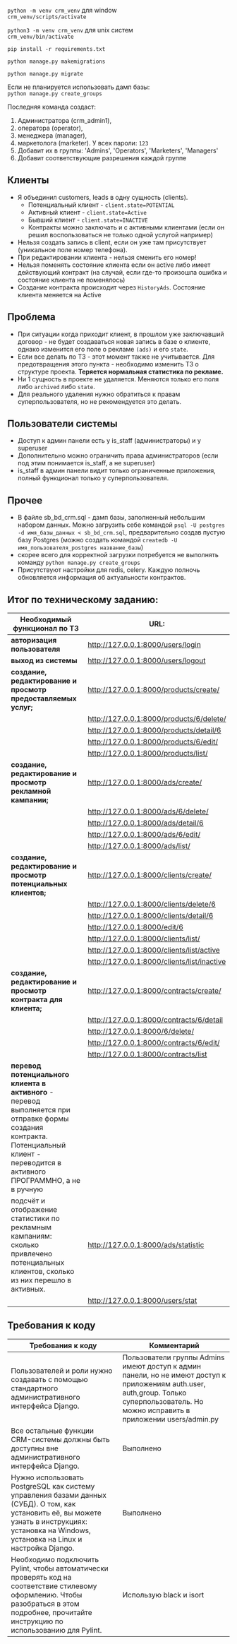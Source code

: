 `python -m venv crm_venv` для window\
`crm_venv/scripts/activate`


`python3 -m venv crm_venv` для unix систем\
`crm_venv/bin/activate`


`pip install -r requirements.txt`

`python manage.py makemigrations`

`python manage.py migrate`

Если не планируется использовать дамп базы:\
`python manage.py create_groups`

Последняя команда создаст:

1. Администратора (crm_admin1),
2. оператора (operator),
3. менеджера (manager),
4. маркетолога (marketer). У всех пароли: `123`
5. Добавит их в группы: 'Admins', 'Operators', 'Marketers', 'Managers'
6. Добавит соответствующие разрешения каждой группе

## Клиенты

- Я объединил customers, leads в одну сущность (clients).
    - Потенциальный клиент - `client.state=POTENTIAL`
    - Активный клиент - `client.state=Active`
    - Бывший клиент - `client.state=INACTIVE`
    - Контракты можно заключать и с активными клиентами (если он решил воспользоваться
      не только одной услугой например)
- Нельзя создать запись в client, если он уже там присутствует
  (уникальное поле номер телефона).
- При редактировании клиента - нельзя сменить его номер!
- Нельзя поменять состояние клиента если он active либо имеет действующий контракт (на случай, если
  где-то произошла ошибка и состояние клиента не поменялось)
- Создание контракта происходит через `HistoryAds`. Состояние клиента меняется на Active

## Проблема

- При ситуации когда приходит клиент, в прошлом уже заключавший договор -
  не будет создаваться новая запись в базе о клиенте, однако изменится его поле
  о рекламе `(ads)` и его `state`.
- Если все делать по ТЗ - этот момент также не учитывается. Для предотвращения этого
  пункта - необходимо изменить ТЗ о структуре проекта.
  **Теряется нормальная статистика по рекламе.**
- Ни 1 сущность в проекте не удаляется. Меняются только его поля либо `archived` либо `state`.
- Для реального удаления нужно обратиться к правам суперпользователя, но не рекомендуется это делать.

## Пользователи системы

- Доступ к админ панели есть у is_staff (администраторы) и у superuser
- Дополнительно можно ограничить права администраторов (если под этим понимается is_staff, а не superuser)
- is_staff в админ панели видит только ограниченные приложения, полный функционал только у суперпользователя.

## Прочее

- В файле sb_bd_crm.sql - дамп базы, заполненный небольшим набором данных. Можно загрузить себе командой
`psql -U postgres -d имя_базы_данных < sb_bd_crm.sql`, предварительно создав пустую базу  Postgres (можно создать
командой `createdb -U имя_пользователя_postgres название_базы`)
- скорее всего для корректной загрузки потребуется не выполнять команду `python manage.py create_groups`
- Присутствуют настройки для redis, celery. Каждую полночь обновляется информация об актуальности контрактов.
## Итог по техническому заданию:

| Необходимый функционал по ТЗ                                                                                                                                                         | URL:                                        |
|--------------------------------------------------------------------------------------------------------------------------------------------------------------------------------------|---------------------------------------------|
| **авторизация пользователя**                                                                                                                                                         | http://127.0.0.1:8000/users/login           |
| **выход из системы**                                                                                                                                                                 | http://127.0.0.1:8000/users/logout          |
| **создание, редактирование и просмотр предоставляемых услуг;**                                                                                                                       | http://127.0.0.1:8000/products/create/      |
|                                                                                                                                                                                      | http://127.0.0.1:8000/products/6/delete/    |
|                                                                                                                                                                                      | http://127.0.0.1:8000/products/detail/6     |
|                                                                                                                                                                                      | http://127.0.0.1:8000/products/6/edit/      |
|                                                                                                                                                                                      | http://127.0.0.1:8000/products/list/        |
| **создание, редактирование и просмотр рекламной кампании;**                                                                                                                          | http://127.0.0.1:8000/ads/create/           |
|                                                                                                                                                                                      | http://127.0.0.1:8000/ads/6/delete/         |
|                                                                                                                                                                                      | http://127.0.0.1:8000/ads/detail/6          |
|                                                                                                                                                                                      | http://127.0.0.1:8000/ads/6/edit/           |
|                                                                                                                                                                                      | http://127.0.0.1:8000/ads/list/             |
| **создание, редактирование и просмотр потенциальных клиентов;**                                                                                                                      | http://127.0.0.1:8000/clients/create/       |
|                                                                                                                                                                                      | http://127.0.0.1:8000/clients/delete/6      |
|                                                                                                                                                                                      | http://127.0.0.1:8000/clients/detail/6      |
|                                                                                                                                                                                      | http://127.0.0.1:8000/edit/6                |
|                                                                                                                                                                                      | http://127.0.0.1:8000/clients/list/         |
|                                                                                                                                                                                      | http://127.0.0.1:8000/clients/list/active   |
|                                                                                                                                                                                      | http://127.0.0.1:8000/clients/list/inactive |
| **создание, редактирование и просмотр контракта для клиента;**                                                                                                                       | http://127.0.0.1:8000/contracts/create/     |
|                                                                                                                                                                                      | http://127.0.0.1:8000/contracts/6/detail    |
|                                                                                                                                                                                      | http://127.0.0.1:8000/6/delete/             |
|                                                                                                                                                                                      | http://127.0.0.1:8000/contracts/6/edit/     |
|                                                                                                                                                                                      | http://127.0.0.1:8000/contracts/list        |
| **перевод потенциального клиента в активного** - перевод выполняется при отправке формы создания контракта. Потенциальный клиент - переводится в активного ПРОГРАММНО, а не в ручную |                                             |
| подсчёт и отображение статистики по рекламным кампаниям: сколько привлечено потенциальных клиентов, сколько из них перешло в активных.                                               | http://127.0.0.1:8000/ads/statistic         |
|                                                                                                                                                                                      | http://127.0.0.1:8000/users/stat            |

## Требования к коду
| Требования к коду                                                                                                                                                                                 | Комментарий                                                                                                                                                                              |
|---------------------------------------------------------------------------------------------------------------------------------------------------------------------------------------------------|------------------------------------------------------------------------------------------------------------------------------------------------------------------------------------------|
| Пользователей и роли нужно создавать с помощью стандартного административного интерфейса Django.                                                                                                  | Пользователи группы Admins имеют доступ к админ панели, но не имеют доступ к приложениям auth.user, auth,group. Только суперпользователь. Но можно исправить в приложении users/admin.py |
| Все остальные функции CRM-системы должны быть доступны вне административного интерфейса Django.                                                                                                   | Выполнено                                                                                                                                                                                |
| Нужно использовать PostgreSQL как систему управления базами данных (СУБД). О том, как установить её, вы можете узнать в инструкциях: установка на Windows, установка на Linux и настройка Django. | Выполнено                                                                                                                                                                                |
| Необходимо подключить Pylint, чтобы автоматически проверять код на соответствие стилевому оформлению. Чтобы разобраться в этом подробнее, прочитайте инструкцию по использованию для Pylint.      | Использую black и isort                                                                                                                                                                  |